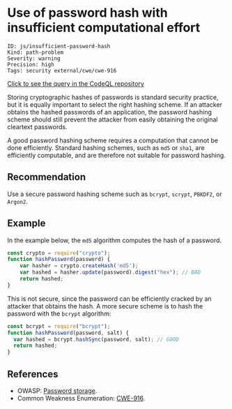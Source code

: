 # Use of password hash with insufficient computational effort

```
ID: js/insufficient-password-hash
Kind: path-problem
Severity: warning
Precision: high
Tags: security external/cwe/cwe-916

```
[Click to see the query in the CodeQL repository](https://github.com/github/codeql/tree/main/javascript/ql/src/Security/CWE-916/InsufficientPasswordHash.ql)

Storing cryptographic hashes of passwords is standard security practice, but it is equally important to select the right hashing scheme. If an attacker obtains the hashed passwords of an application, the password hashing scheme should still prevent the attacker from easily obtaining the original cleartext passwords.

A good password hashing scheme requires a computation that cannot be done efficiently. Standard hashing schemes, such as `md5` or `sha1`, are efficiently computable, and are therefore not suitable for password hashing.


## Recommendation
Use a secure password hashing scheme such as `bcrypt`, `scrypt`, `PBKDF2`, or `Argon2`.


## Example
In the example below, the `md5` algorithm computes the hash of a password.


```javascript
const crypto = require("crypto");
function hashPassword(password) {
    var hasher = crypto.createHash('md5');
    var hashed = hasher.update(password).digest("hex"); // BAD
    return hashed;
}

```
This is not secure, since the password can be efficiently cracked by an attacker that obtains the hash. A more secure scheme is to hash the password with the `bcrypt` algorithm:


```javascript
const bcrypt = require("bcrypt");
function hashPassword(password, salt) {
  var hashed = bcrypt.hashSync(password, salt); // GOOD
  return hashed;
}

```

## References
* OWASP: [Password storage](https://cheatsheetseries.owasp.org/cheatsheets/Password_Storage_Cheat_Sheet.html).
* Common Weakness Enumeration: [CWE-916](https://cwe.mitre.org/data/definitions/916.html).